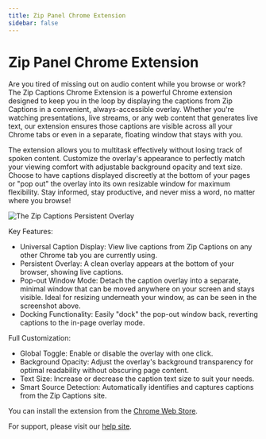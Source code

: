 ```yaml
---
title: Zip Panel Chrome Extension
sidebar: false
---
```


# Zip Panel Chrome Extension

Are you tired of missing out on audio content while you browse or work? The Zip Captions Chrome Extension is a powerful Chrome extension designed to keep you in the loop by displaying the captions from Zip Captions in a convenient, always-accessible overlay. Whether you're watching presentations, live streams, or any web content that generates live text, our extension ensures those captions are visible across all your Chrome tabs or even in a separate, floating window that stays with you.

The extension allows you to multitask effectively without losing track of spoken content. Customize the overlay's appearance to perfectly match your viewing comfort with adjustable background opacity and text size. Choose to have captions displayed discreetly at the bottom of your pages or "pop out" the overlay into its own resizable window for maximum flexibility. Stay informed, stay productive, and never miss a word, no matter where you browse!

![The Zip Captions Persistent Overlay](/images/zippanel.png)

Key Features:

- Universal Caption Display: View live captions from Zip Captions on any other Chrome tab you are currently using.
- Persistent Overlay: A clean overlay appears at the bottom of your browser, showing live captions.
- Pop-out Window Mode: Detach the caption overlay into a separate, minimal window that can be moved anywhere on your screen and stays visible. Ideal for resizing underneath your window, as can be seen in the screenshot above.
- Docking Functionality: Easily "dock" the pop-out window back, reverting captions to the in-page overlay mode.

Full Customization:
- Global Toggle: Enable or disable the overlay with one click.
- Background Opacity: Adjust the overlay's background transparency for optimal readability without obscuring page content.
- Text Size: Increase or decrease the caption text size to suit your needs.
- Smart Source Detection: Automatically identifies and captures captions from the Zip Captions site. 

You can install the extension from the [Chrome Web Store](https://chromewebstore.google.com/detail/zipcaptions-persistent-ca/ibkgpkncdmagdcbmnnekjikiaijfioma?authuser=0&hl=en-GB).

For support, please visit our [help site](https://help.zipcaptions.app).